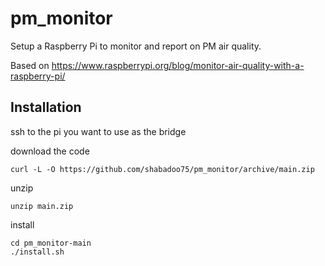 # pm_monitor
Setup a Raspberry Pi to monitor and report on PM air quality.


Based on https://www.raspberrypi.org/blog/monitor-air-quality-with-a-raspberry-pi/


## Installation

ssh to the pi you want to use as the bridge

download the code

```
curl -L -O https://github.com/shabadoo75/pm_monitor/archive/main.zip
```

unzip
```
unzip main.zip
```

install
```
cd pm_monitor-main
./install.sh
```
